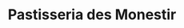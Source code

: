 ---
title: "Pastisseria des Monestir"
url: /santa-maria-del-cami/pastisseria-des-monestir/
shop: Bäckerei
---
